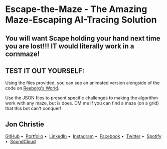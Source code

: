# Escape-the-Maze  - The Amazing Maze-Escaping AI-Tracing Solution

## You will want Scape holding your hand next time you are lost!!! IT would literally work in a cornmaze!

## TEST IT OUT YOURSELF:

Using the files provided, you can see an animated version alongside of the code on [Reeborg's World](https://reeborg.ca/index_en.html).

Use the JSON files to present specific challenges to making the algorithm work with any maze, but is does. DM me if you can find a maze (on a grid) that this bot can't conquer!


## Jon Christie

[GitHub](https://github.com/mathcodes) • 
[Portfolio](https://mathcodes.github.io/jcp2.0.1/) • 
[LinkedIn](https://www.linkedin.com/in/jonpchristie/) • 
[Instagram](https://www.instagram.com/fullstack11235/) • 
[Facebook](https://www.facebook.com/jonpchristie) • 
[Twitter](https://twitter.com/jonpchristie) • 
[Spotify](open.spotify.com/artist/07S7aLfxH…mRTOqdiiYnWBDBTw) • 
[SoundCloud](https://soundcloud.com/jonchristie)

